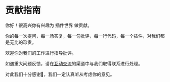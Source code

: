 # 贡献指南

你好！很高兴你有兴趣为 插件世界 做贡献。

你的每一次提问，每一场答复，每一句批评，每一行代码，每一个插件，对我们都是无比的珍贵。

欢迎你对我们的工作进行指导批评。

如遇重大问题反馈，请在[互动交流](../community/discuss.md)的渠道中与我们取得联系进行处理。

对此我们十分感谢🙏，我们一定认真听从考虑你的意见。
